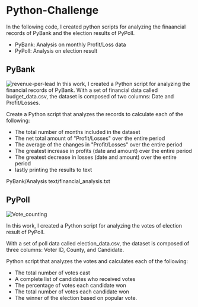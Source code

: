 # Python-Challenge
In the following code, I created python scripts for analyzing the finaancial records of PyBank and the election results of PyPoll. 

* PyBank: Analysis on monthly Profit/Loss data
* PyPoll: Analysis on election result

## PyBank
![revenue-per-lead](https://github.com/user-attachments/assets/17051060-408b-4469-81ea-96f42df0f4a9)
In this work, I created a Python script for analyzing the financial records of PyBank. With a set of financial data called budget_data.csv, the dataset is composed of two columns: Date and Profit/Losses.

Create a Python script that analyzes the records to calculate each of the following:

* The total number of months included in the dataset
* The net total amount of "Profit/Losses" over the entire period
* The average of the changes in "Profit/Losses" over the entire period
* The greatest increase in profits (date and amount) over the entire period
* The greatest decrease in losses (date and amount) over the entire period
* lastly printing the results to text

PyBank/Analysis text/financial_analysis.txt

## PyPoll
![Vote_counting](https://github.com/user-attachments/assets/ec32745d-353a-4f5a-9f43-17aca5ee6cc4)

In this work, I created a Python script for analyzing the votes of election result of PyPoll.

With a set of poll data called election_data.csv, the dataset is composed of three columns: Voter ID, County, and Candidate.

Python script that analyzes the votes and calculates each of the following:

* The total number of votes cast
* A complete list of candidates who received votes
* The percentage of votes each candidate won
* The total number of votes each candidate won
* The winner of the election based on popular vote.
